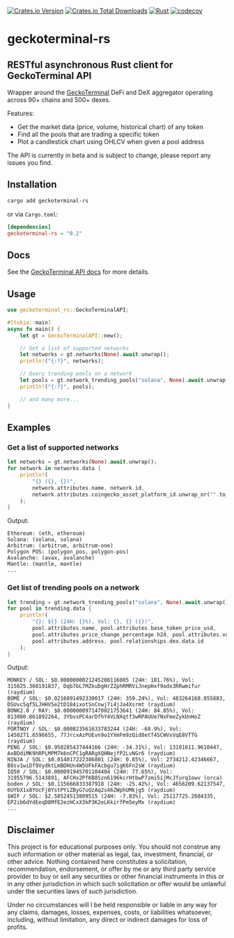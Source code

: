 [![Crates.io Version](https://img.shields.io/crates/v/geckoterminal-rs)](https://crates.io/crates/geckoterminal-rs)
[![Crates.io Total Downloads](https://img.shields.io/crates/d/geckoterminal-rs)](https://crates.io/crates/geckoterminal-rs)
[![Rust](https://github.com/dineshpinto/geckoterminal-rs/actions/workflows/rust.yml/badge.svg)](https://github.com/dineshpinto/geckoterminal-rs/actions/workflows/rust.yml)
[![codecov](https://codecov.io/gh/dineshpinto/geckoterminal-rs/graph/badge.svg?token=OW7EKB0PXW)](https://codecov.io/gh/dineshpinto/geckoterminal-rs)

# geckoterminal-rs

## RESTful asynchronous Rust client for GeckoTerminal API

Wrapper around the [GeckoTerminal](https://www.geckoterminal.com) DeFi and DeX
aggregator operating across 90+ chains and 500+ dexes.

Features:

- Get the market data (price, volume, historical chart) of any token
- Find all the pools that are trading a specific token
- Plot a candlestick chart using OHLCV when given a pool address

The API is currently in beta and is subject to change, please report any issues you
find.

## Installation

```bash
cargo add geckoterminal-rs
```

or via `Cargo.toml`:

```toml
[dependencies]
geckoterminal-rs = "0.2"
```

## Docs

See the [GeckoTerminal API docs](https://www.geckoterminal.com/dex-api) for more
details.

## Usage

```rust
use geckoterminal_rs::GeckoTerminalAPI;

#[tokio::main]
async fn main() {
    let gt = GeckoTerminalAPI::new();

    // Get a list of supported networks
    let networks = gt.networks(None).await.unwrap();
    println!("{:?}", networks);

    // Query trending pools on a network
    let pools = gt.network_trending_pools("solana", None).await.unwrap();
    println!("{:?}", pools);

    // and many more...
}
```

## Examples

### Get a list of supported networks

```rust
let networks = gt.networks(None).await.unwrap();
for network in networks.data {
    println!(
        "{} ({}, {})",
        network.attributes.name, network.id,
        network.attributes.coingecko_asset_platform_id.unwrap_or("".to_string())
    );
}
```

Output:

```text
Ethereum: (eth, ethereum)
Solana: (solana, solana)
Arbitrum: (arbitrum, arbitrum-one)
Polygon POS: (polygon_pos, polygon-pos)
Avalanche: (avax, avalanche)
Mantle: (mantle, mantle)
...
```

### Get list of trending pools on a network

```rust
let trending = gt.network_trending_pools("solana", None).await.unwrap();
for pool in trending.data {
    println!(
        "{}: ${} (24H: {}%), Vol: {}, {} ({})",
        pool.attributes.name, pool.attributes.base_token_price_usd,
        pool.attributes.price_change_percentage.h24, pool.attributes.volume_usd.h24,
        pool.attributes.address, pool.relationships.dex.data.id
    );
}
```

Output:

```text
MONKEY / SOL: $0.0000000021245208116085 (24H: 181.76%), Vol: 315625.360191837, Dqb7bL7MZkuDgHrZZphRMRViJnepHxf9odx3RRwmifur (raydium)
BOME / SOL: $0.0216091492330017 (24H: 359.24%), Vol: 483264168.055883, DSUvc5qf5LJHHV5e2tD184ixotSnCnwj7i4jJa4Xsrmt (raydium)
BONK2.0 / RAY: $0.0000000971470021753641 (24H: 84.85%), Vol: 813080.861892264, 3YbvsPC4arDfhY4VLNXqtf3wRPAUUe7NxFmeZykUnHoZ (raydium)
PORTNOY / SOL: $0.000823561633783244 (24H: -68.9%), Vol: 1450271.6596655, 77JrcxAzPUEvn9o1YXmFm9zQid8etT4SCWVxVqE8VTTG (raydium)
PENG / SOL: $0.958285437444166 (24H: -34.31%), Vol: 13181611.9610447, AxBDdiMK9hRPLMPM7k6nCPC1gRARgXQHNejfP2LvNGr6 (raydium)
NINJA / SOL: $0.014017222386801 (24H: 0.85%), Vol: 2734212.42346667, B8sv1wiDf9VydktLmBDHUn4W5UFkFAcbgu7igK6Fn2sW (raydium)
IQ50 / SOL: $0.000091945701104404 (24H: 77.65%), Vol: 31955796.5143891, AFCHx2PfKB8Szn6196kcrHtbwP7zmi5ijMcJfurq1owv (orca)
boden / SOL: $0.115666833387918 (24H: -25.42%), Vol: 4656209.62137547, 6UYbX1x8YUcFj8YstPYiZByG7uQzAq2s46ZWphUMkjg5 (raydium)
$WIF / SOL: $2.58524513809515 (24H: -7.83%), Vol: 25117725.2604335, EP2ib6dYdEeqD8MfE2ezHCxX3kP3K2eLKkirfPm5eyMx (raydium)
...
```

## Disclaimer

This project is for educational purposes only. You should not construe any such
information or other material as legal, tax, investment, financial, or other advice.
Nothing contained here constitutes a solicitation, recommendation, endorsement, or
offer by me or any third party service provider to buy or sell any securities or other
financial instruments in this or in any other jurisdiction in which such solicitation or
offer would be unlawful under the securities laws of such jurisdiction.

Under no circumstances will I be held responsible or liable in any way for any claims,
damages, losses, expenses, costs, or liabilities whatsoever, including, without
limitation, any direct or indirect damages for loss of profits.
